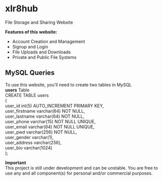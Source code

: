 # xlr8hub
File Storage and Sharing Website

**Features of this website:**
- Account Creation and Management
- Signup and Login
- File Uploads and Downloads
- Private and Public File Systems

## MySQL Queries
To use this website, you'll need to create two tables in MySQL\
**users** Table\
CREATE TABLE users\
(\
    user_id int(5) AUTO_INCREMENT PRIMARY KEY,\
    user_firstname varchar(64) NOT NULL,\
    user_lastname varchar(64) NOT NULL,\
    user_phone varchar(15) NOT NULL UNIQUE,\
    user_email varchar(64) NOT NULL UNIQUE,\
    user_pwd varchar(256) NOT NULL,\
    user_gender varchar(1),\
    user_address varchar(256),\
    user_bio varchar(1024)\
);

**Important**\
This project is still under development and can be unstable. You are free to use any and all component(s) for personal and/or commercial purposes.
